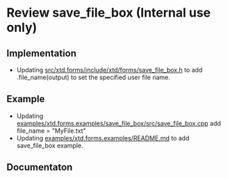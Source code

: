 # Review save_file_box (**Internal use only**)

## Implementation

* Updating [src/xtd.forms/include/xtd/forms/save_file_box.h](https://github.com/gammasoft71/xtd/blob/master/src/xtd.forms/include/xtd/forms/save_file_box.h) to add .file_name(output) to set the specified user file name.

## Example

* Updating [examples/xtd.forms.examples/save_file_box/src/save_file_box.cpp](https://github.com/gammasoft71/xtd/blob/master/examples/xtd.forms.examples/save_file_box/src/save_file_box.cpp) add file_name = "MyFile.txt"
* Updating [examples/xtd.forms.examples/README.md](https://github.com/gammasoft71/xtd/blob/master/examples/xtd.forms.examples/README.md) to add save_file_box example.

## Documentaton

